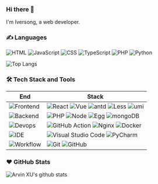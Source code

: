 ### Hi there 👋

I'm Iversong, a web developer.

### ✍️ Languages

![HTML](https://img.shields.io/badge/-HTML-E34F26?style=flat&logo=html5&logoColor=white) ![JavaScript](https://img.shields.io/badge/-JavaScript-C69D00?style=flat&logo=javascript&logoColor=white) ![CSS](https://img.shields.io/badge/-CSS-254bdd?style=flat&logo=css3) ![TypeScript](https://img.shields.io/badge/-TypeScript-2f74c0?style=flat&logo=typescript&logoColor=white) ![PHP](https://img.shields.io/badge/-PHP-4F5B93?style=flat&logo=php&logoColor=white) ![Python](https://img.shields.io/badge/-Python-2b5b83?style=flat&logo=python&logoColor=ffdf76)

![Top Langs](https://github-readme-stats.vercel.app/api/top-langs/?username=iversong&layout=compact&hide=css,html)

### 🛠 Tech Stack and Tools

| End                                                                  | Stack                                                                                                                                                                                                                                                                                                                       |
| -------------------------------------------------------------------- | --------------------------------------------------------------------------------------------------------------------------------------------------------------------------------------------------------------------------------------------------------------------------------------------------------------------------- |
| ![Frontend](https://img.shields.io/badge/-Frontend-black?style=flat) | ![React](https://img.shields.io/badge/-React-52BAD7?style=flat&logo=react&logoColor=white) ![Vue](https://img.shields.io/badge/-Vue-4fc08d?style=flat&logo=vue&logoColor=white) ![antd](https://img.shields.io/badge/-Ant_Design-0170fe?style=flat&logo=ant-design) ![Less](https://img.shields.io/badge/-Less-1d365d?style=flat&logo=less) ![umi](https://img.shields.io/badge/-umi-4569d4?style=flat&logo=umi) |
| ![Backend](https://img.shields.io/badge/-Backend-black?style=flat)   | ![PHP](https://img.shields.io/badge/-PHP-4F5B93?style=flat&logo=php&logoColor=white) ![Node](https://img.shields.io/badge/-Node-white?style=flat&logo=node.js) ![Egg](https://img.shields.io/badge/-Egg.js-22ab28?style=flat) ![mongoDB](https://img.shields.io/badge/-mongoDB-white?style=flat&logo=mongodb)                                                                                                                                                                   |
| ![Devops](https://img.shields.io/badge/-Devops-black?style=flat)     | ![GitHub Action][gitHub-action]  ![Nginx](https://img.shields.io/badge/-Nginx-CEF1D1?style=flat&logo=nginx)  ![Docker](https://img.shields.io/badge/-Docker-cbe3f2?style=flat&logo=docker)                                                                                                                                                                    |
| ![IDE](https://img.shields.io/badge/-IDE-black?style=flat)           | ![Visual Studio Code](https://img.shields.io/badge/-VS_Code-007ACC?style=flat&logo=Visual-Studio-Code) ![PyCharm](https://img.shields.io/badge/-PyCharm-3a3a3a?style=flat&logo=pycharm)                                                 |
| ![Workflow](https://img.shields.io/badge/-Ohter-black?style=flat)           | ![Git](https://img.shields.io/badge/-Git-black?style=flat&logo=git) ![GitHub](https://img.shields.io/badge/-GitHub-black?style=flat&logo=github)                                                                                        |

[gitHub-action]: https://img.shields.io/badge/-GitHub_Actions-black?style=flat&logo=github
[gitmoji]: https://img.shields.io/badge/-😉_Gitmoji_Commit_Workflow-black?style=flat
[gcw]: https://github.com/arvinxx/gitmoji-commit-workflow

### ❤️ GitHub Stats

![Arvin XU's github stats](https://github-readme-stats.vercel.app/api?username=iversong&show_icons=true)

